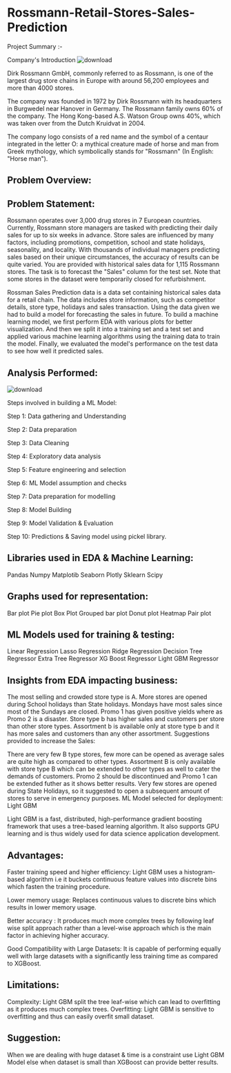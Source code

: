 # Rossmann-Retail-Stores-Sales-Prediction

Project Summary :-

Company's Introduction
![download](https://user-images.githubusercontent.com/122456255/230047191-40e65c88-80dc-4e2e-a509-d4f354756c9e.jpg)


Dirk Rossmann GmbH, commonly referred to as Rossmann, is one of the largest drug store chains in Europe with around 56,200 employees and more than 4000 stores.

The company was founded in 1972 by Dirk Rossmann with its headquarters in Burgwedel near Hanover in Germany. The Rossmann family owns 60% of the company. The Hong Kong-based A.S. Watson Group owns 40%, which was taken over from the Dutch Kruidvat in 2004.

The company logo consists of a red name and the symbol of a centaur integrated in the letter O: a mythical creature made of horse and man from Greek mythology, which symbolically stands for "Rossmann" (In English: "Horse man").

## Problem Overview:

## Problem Statement:

Rossmann operates over 3,000 drug stores in 7 European countries. Currently, Rossmann store managers are tasked with predicting their daily sales for up to six weeks in advance. Store sales are influenced by many factors, including promotions, competition, school and state holidays, seasonality, and locality. With thousands of individual managers predicting sales based on their unique circumstances, the accuracy of results can be quite varied.
You are provided with historical sales data for 1,115 Rossmann stores. The task is to forecast the "Sales" column for the test set. Note that some stores in the dataset were temporarily closed for refurbishment.


Rossman Sales Prediction data is a data set containing historical sales data for a retail chain. The data includes store information, such as competitor details, store type, holidays and sales transaction.
Using the data given we had to build a model for forecasting the sales in future.
To build a machine learning model, we first perform EDA with various plots for better visualization.
And then we split it into a training set and a test set and applied various machine learning algorithms using the training data to train the model. Finally, we evaluated the model's performance on the test data to see how well it predicted sales.

## Analysis Performed:
![download](https://user-images.githubusercontent.com/122456255/230047363-983e5e91-97a8-4de5-a66f-e778bf98d2eb.png)


Steps involved in building a ML Model:

Step 1: Data gathering and Understanding

Step 2: Data preparation

Step 3: Data Cleaning

Step 4: Exploratory data analysis

Step 5: Feature engineering and selection

Step 6: ML Model assumption and checks

Step 7: Data preparation for modelling

Step 8: Model Building

Step 9: Model Validation & Evaluation

Step 10: Predictions & Saving model using pickel library.

## Libraries used in EDA & Machine Learning:

Pandas
Numpy
Matplotib
Seaborn
Plotly
Sklearn
Scipy

## Graphs used for representation:

Bar plot
Pie plot
Box Plot
Grouped bar plot
Donut plot
Heatmap
Pair plot

## ML Models used for training & testing:

Linear Regression
Lasso Regression
Ridge Regression
Decision Tree Regressor
Extra Tree Regressor
XG Boost Regressor
Light GBM Regressor

## Insights from EDA impacting business:

The most selling and crowded store type is A.
More stores are opened during School holidays than State holidays.
Mondays have most sales since most of the Sundays are closed.
Promo 1 has given positive yields where as Promo 2 is a disaster.
Store type b has higher sales and customers per store than other store types.
Assortment b is available only at store type b and it has more sales and customers than any other assortment.
Suggestions provided to increase the Sales:

There are very few B type stores, few more can be opened as average sales are quite high as compared to other types.
Assortment B is only available with store type B which can be extended to other types as well to cater the demands of customers.
Promo 2 should be discontinued and Promo 1 can be extended futher as it shows better results.
Very few stores are opened during State Holidays, so it suggested to open a subsequent amount of stores to serve in emergency purposes.
ML Model selected for deployment: Light GBM

Light GBM is a fast, distributed, high-performance gradient boosting framework that uses a tree-based learning algorithm. It also supports GPU learning and is thus widely used for data science application development.

## Advantages:

Faster training speed and higher efficiency: Light GBM uses a histogram-based algorithm i.e it buckets continuous feature values into discrete bins which fasten the training procedure.

Lower memory usage: Replaces continuous values to discrete bins which results in lower memory usage.

Better accuracy : It produces much more complex trees by following leaf wise split approach rather than a level-wise approach which is the main factor in achieving higher accuracy.

Good Compatibility with Large Datasets: It is capable of performing equally well with large datasets with a significantly less training time as compared to XGBoost.

## Limitations:

Complexity: Light GBM split the tree leaf-wise which can lead to overfitting as it produces much complex trees.
Overfitting: Light GBM is sensitive to overfitting and thus can easily overfit small dataset.

## Suggestion:
When we are dealing with huge dataset & time is a constraint use Light GBM Model else when dataset is small than XGBoost can provide better results.
